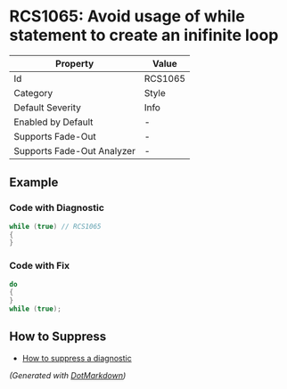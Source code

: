 # RCS1065: Avoid usage of while statement to create an inifinite loop

| Property                    | Value   |
| --------------------------- | ------- |
| Id                          | RCS1065 |
| Category                    | Style   |
| Default Severity            | Info    |
| Enabled by Default          | \-      |
| Supports Fade\-Out          | \-      |
| Supports Fade\-Out Analyzer | \-      |

## Example

### Code with Diagnostic

```csharp
while (true) // RCS1065
{
}
```

### Code with Fix

```csharp
do
{
}
while (true);
```

## How to Suppress

* [How to suppress a diagnostic](../HowToConfigureAnalyzers.md#how-to-suppress-a-diagnostic)

*\(Generated with [DotMarkdown](http://github.com/JosefPihrt/DotMarkdown)\)*